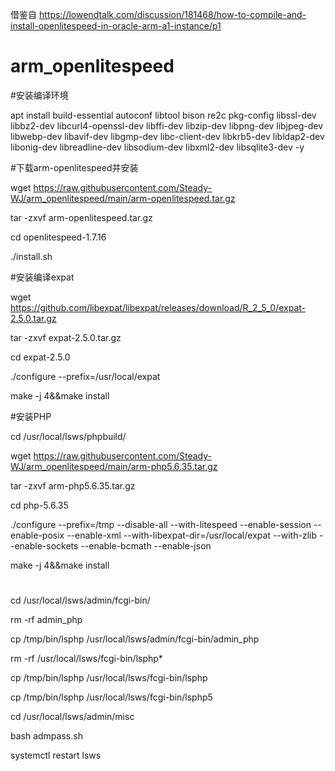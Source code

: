 借鉴自 https://lowendtalk.com/discussion/181468/how-to-compile-and-install-openlitespeed-in-oracle-arm-a1-instance/p1

# arm_openlitespeed
 
 
#安装编译环境


apt install build-essential autoconf libtool bison re2c pkg-config libssl-dev libbz2-dev libcurl4-openssl-dev libffi-dev libzip-dev libpng-dev libjpeg-dev libwebp-dev libavif-dev libgmp-dev libc-client-dev libkrb5-dev libldap2-dev libonig-dev libreadline-dev libsodium-dev libxml2-dev libsqlite3-dev -y

 
#下载arm-openlitespeed并安装

wget https://raw.githubusercontent.com/Steady-WJ/arm_openlitespeed/main/arm-openlitespeed.tar.gz


tar -zxvf arm-openlitespeed.tar.gz


cd openlitespeed-1.7.16


./install.sh


#安装编译expat
 
wget https://github.com/libexpat/libexpat/releases/download/R_2_5_0/expat-2.5.0.tar.gz

tar -zxvf expat-2.5.0.tar.gz

cd expat-2.5.0

./configure --prefix=/usr/local/expat

make -j 4&&make install

#安装PHP

cd /usr/local/lsws/phpbuild/


wget https://raw.githubusercontent.com/Steady-WJ/arm_openlitespeed/main/arm-php5.6.35.tar.gz
 
 
tar -zxvf arm-php5.6.35.tar.gz
 
 
cd php-5.6.35


./configure --prefix=/tmp --disable-all --with-litespeed --enable-session --enable-posix --enable-xml --with-libexpat-dir=/usr/local/expat --with-zlib --enable-sockets --enable-bcmath --enable-json

make -j 4&&make install



#

cd /usr/local/lsws/admin/fcgi-bin/

rm -rf admin_php

cp /tmp/bin/lsphp /usr/local/lsws/admin/fcgi-bin/admin_php

rm -rf /usr/local/lsws/fcgi-bin/lsphp*

cp /tmp/bin/lsphp /usr/local/lsws/fcgi-bin/lsphp

cp /tmp/bin/lsphp /usr/local/lsws/fcgi-bin/lsphp5

cd /usr/local/lsws/admin/misc

bash admpass.sh

systemctl restart lsws
 
 
 
 
 
 
 
 
 
 
 
 
 
 
 
 
 
 
 
 
 
 
 
 
 
 
 
 
 
 
 
